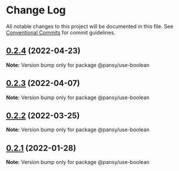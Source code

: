 # Change Log

All notable changes to this project will be documented in this file.
See [Conventional Commits](https://conventionalcommits.org) for commit guidelines.

## [0.2.4](https://github.com/pansyjs/react-hooks/compare/@pansy/use-boolean@0.2.3...@pansy/use-boolean@0.2.4) (2022-04-23)

**Note:** Version bump only for package @pansy/use-boolean





## [0.2.3](https://github.com/pansyjs/react-hooks/compare/@pansy/use-boolean@0.2.2...@pansy/use-boolean@0.2.3) (2022-04-07)

**Note:** Version bump only for package @pansy/use-boolean





## [0.2.2](https://github.com/pansyjs/react-hooks/compare/@pansy/use-boolean@0.2.1...@pansy/use-boolean@0.2.2) (2022-03-25)

**Note:** Version bump only for package @pansy/use-boolean





## [0.2.1](https://github.com/pansyjs/react-hooks/compare/@pansy/use-boolean@0.2.0...@pansy/use-boolean@0.2.1) (2022-01-28)

**Note:** Version bump only for package @pansy/use-boolean
